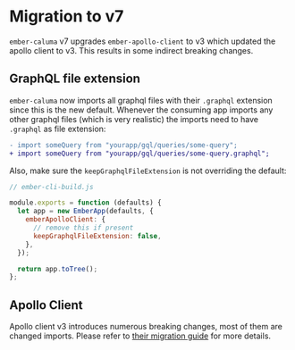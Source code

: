 # Migration to v7

`ember-caluma` v7 upgrades `ember-apollo-client` to v3 which updated the
apollo client to v3. This results in some indirect breaking changes.

## GraphQL file extension

`ember-caluma` now imports all graphql files with their `.graphql` extension
since this is the new default. Whenever the consuming app imports any other
graphql files (which is very realistic) the imports need to have `.graphql`
as file extension:

```diff
- import someQuery from "yourapp/gql/queries/some-query";
+ import someQuery from "yourapp/gql/queries/some-query.graphql";
```

Also, make sure the `keepGraphqlFileExtension` is not overriding the default:

```js
// ember-cli-build.js

module.exports = function (defaults) {
  let app = new EmberApp(defaults, {
    emberApolloClient: {
      // remove this if present
      keepGraphqlFileExtension: false,
    },
  });

  return app.toTree();
};
```

## Apollo Client

Apollo client v3 introduces numerous breaking changes, most of them are
changed imports. Please refer to [their migration guide](https://www.apollographql.com/docs/react/migrating/apollo-client-3-migration/)
for more details.
